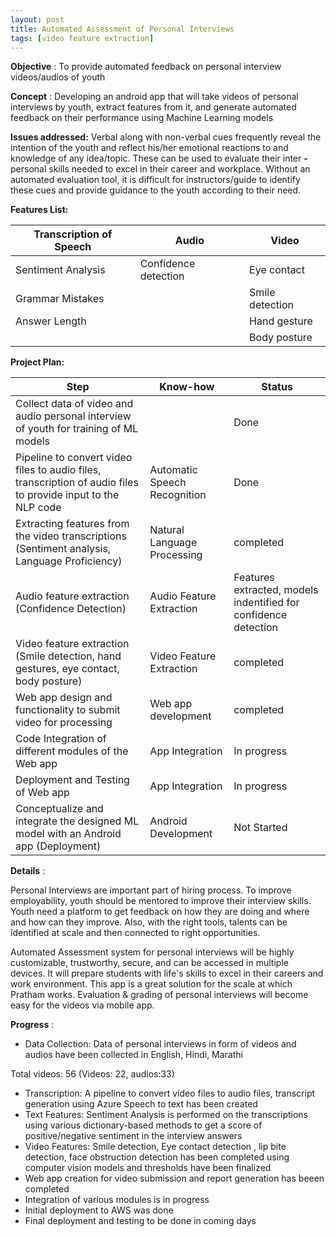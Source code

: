 ```yaml
---
layout: post
title: Automated Assessment of Personal Interviews
tags: [video feature extraction]
---
```


**Objective** : To provide automated feedback on personal interview videos/audios of youth

**Concept** : Developing an android app that will take videos of personal interviews by youth, extract features from it, and generate automated feedback on their performance using Machine Learning models

**Issues addressed:**   Verbal along with non-verbal cues frequently reveal the intention of the youth and reflect his/her emotional reactions to and knowledge of any idea/topic. These can be used to evaluate their inter **-** personal skills needed to excel in their career and workplace. Without an automated evaluation tool, it is difficult for instructors/guide to identify these cues and provide guidance to the youth according to their need.

**Features List:**

| **Transcription of Speech** | **Audio** | **Video** |
| --- | --- | --- |
| Sentiment Analysis | Confidence detection | Eye contact |
| Grammar Mistakes |  | Smile detection |
| Answer Length |  | Hand gesture |
| | | Body posture |

**Project Plan:**

| Step | Know-how | Status |
| --- | --- | --- |
| Collect data of video and audio personal interview of youth for training of ML models |  | Done |
| Pipeline to convert video files to audio files, transcription of audio files to provide input to the NLP code  |  Automatic Speech Recognition | Done |
| Extracting features from the video transcriptions (Sentiment analysis, Language Proficiency) | Natural Language Processing | completed |
| Audio feature extraction (Confidence Detection) | Audio Feature Extraction | Features extracted, models indentified for confidence detection |
| Video feature extraction (Smile detection, hand gestures, eye contact, body posture) | Video Feature Extraction | completed |
| Web app design and functionality to submit video for processing  | Web app development | completed|
| Code Integration of different modules of the Web app  | App Integration | In progress|
| Deployment and Testing of Web app  | App Integration | In progress|
| Conceptualize and integrate the designed ML model with an Android app (Deployment) | Android Development | Not Started |

**Details** :

Personal Interviews are important part of hiring process. To improve employability, youth should be mentored to improve their interview skills. Youth need a platform to get feedback on how they are doing and where and how can they improve. Also, with the right tools, talents can be identified at scale and then connected to right opportunities.

Automated Assessment system for personal interviews will be highly customizable, trustworthy, secure, and can be accessed in multiple devices. It will prepare students with life&#39;s skills to excel in their careers and work environment. This app is a great solution for the scale at which Pratham works. Evaluation &amp; grading of personal interviews will become easy for the videos via mobile app.

**Progress** :

- Data Collection: Data of personal interviews in form of videos and audios have been collected in English, Hindi, Marathi

Total videos: 56 (Videos: 22, audios:33)

- Transcription: A pipeline to convert video files to audio files, transcript generation using Azure Speech to text has been created
- Text Features: Sentiment Analysis is performed on the transcriptions using various dictionary-based methods to get a score of positive/negative sentiment in the interview answers
- Video Features: Smile detection, Eye contact detection , lip bite detection, face obstruction detection has been completed using computer vision models and thresholds have been finalized
- Web app creation for video submission and report generation has beeen completed
- Integration of various modules is in progress
- Initial deployment to AWS was done
- Final deployment and testing to be done in coming days
